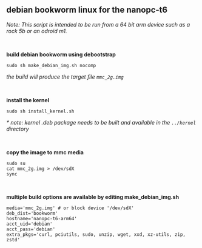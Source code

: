 ## debian bookworm linux for the nanopc-t6

<i>Note: This script is intended to be run from a 64 bit arm device such as a rock 5b or an odroid m1.</i>

<br/>

**build debian bookworm using debootstrap**
```
sudo sh make_debian_img.sh nocomp
```

<i>the build will produce the target file ```mmc_2g.img```</i>

<br/>

**install the kernel**
```
sudo sh install_kernel.sh
```

<i>* note: kernel .deb package needs to be built and available in the ```../kernel``` directory</i>

<br/>

**copy the image to mmc media**
```
sudo su
cat mmc_2g.img > /dev/sdX
sync
```

<br/>

**multiple build options are available by editing make_debian_img.sh**
```
media='mmc_2g.img' # or block device '/dev/sdX'
deb_dist='bookworm'
hostname='nanopc-t6-arm64'
acct_uid='debian'
acct_pass='debian'
extra_pkgs='curl, pciutils, sudo, unzip, wget, xxd, xz-utils, zip, zstd'
```
